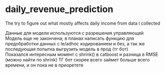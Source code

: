 # daily_revenue_prediction
The try to figure out what mostly affects daily income from data I collected

Данные для модели используются с разрешения управляющей <br/>
Модель еще не закончена; в планах написать функцию для предобработки данных с le/adhoc кодированием и без, а так же последующая попытка выгрузить модель в прод (тг бот)<br/>
Показался интересным момент с shrink() в catboost и разница в RMSE (можно найти по shrink)
ТГ бот скорее всего займет больше всего времени, и он пока не в приоретете
